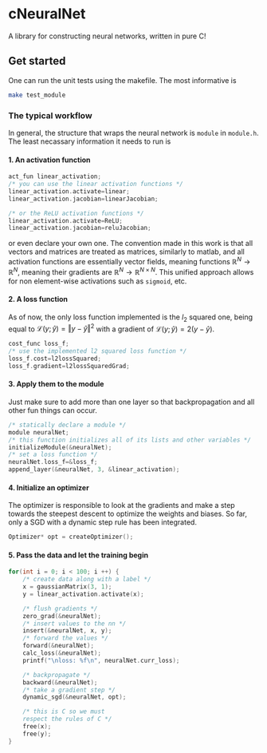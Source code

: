# cNeuralNet
A library for constructing neural networks, written in pure C!

## Get started
One can run the unit tests using the makefile. The most informative is 
```bash
make test_module
```
### The typical workflow
In general, the structure that wraps the neural network is `module` in `module.h`. The least necassary information it needs to run is
#### 1. An activation function
```C
act_fun linear_activation;
/* you can use the linear activation functions */
linear_activation.activate=linear;
linear_activation.jacobian=linearJacobian;

/* or the ReLU activation functions */
linear_activation.activate=ReLU;
linear_activation.jacobian=reluJacobian;
```
or even declare your own one. The convention made in this work is that all vectors and matrices are treated as matrices, similarly to matlab, and all activation functions are essentially vector fields, meaning functions $\mathbb{R}^N\rightarrow \mathbb{R}^N$, meaning their gradients are $\mathbb{R}^N\rightarrow \mathbb{R}^{N\times N}$. This unified approach allows for non element-wise activations such as `sigmoid`, etc.

#### 2. A loss function
As of now, the only loss function implemented is the $l_2$ squared one, being equal to $\mathcal{L}(y;\hat{y})=\Vert y-\hat{y}\Vert^2$ with a gradient of $\mathcal{L}(y;\hat{y})=2 ( y-\hat{y})$.
```c
cost_func loss_f;
/* use the implemented l2 squared loss function */
loss_f.cost=l2lossSquared;
loss_f.gradient=l2lossSquaredGrad;
```

#### 3. Apply them to the module
Just make sure to add more than one layer so that backpropagation and all other fun things can occur.
```c
/* statically declare a module */
module neuralNet;
/* this function initializes all of its lists and other variables */
initializeModule(&neuralNet);
/* set a loss function */
neuralNet.loss_f=&loss_f;
append_layer(&neuralNet, 3, &linear_activation);
```
#### 4. Initialize an optimizer
The optimizer is responsible to look at the gradients and make a step towards the steepest descent to optimize the weights and biases. So far, only a SGD with a dynamic step rule has been integrated.
```c
Optimizer* opt = createOptimizer();
```
#### 5. Pass the data and let the training begin
```c
for(int i = 0; i < 100; i ++) {
    /* create data along with a label */
    x = gaussianMatrix(3, 1);
    y = linear_activation.activate(x);

    /* flush gradients */
    zero_grad(&neuralNet);
    /* insert values to the nn */
    insert(&neuralNet, x, y); 
    /* forward the values */ 
    forward(&neuralNet);  
    calc_loss(&neuralNet);
    printf("\nloss: %f\n", neuralNet.curr_loss);

    /* backpropagate */
    backward(&neuralNet);
    /* take a gradient step */
    dynamic_sgd(&neuralNet, opt);

    /* this is C so we must 
    respect the rules of C */
    free(x);
    free(y);
}
```